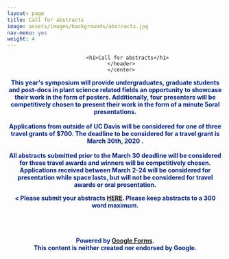 ```yaml
---
layout: page
title: Call for abstracts
image: assets/images/backgrounds/abstracts.jpg
nav-menu: yes
weight: 4
---
```


<!-- Main -->
<div id="main" class="alt">

<!-- One -->
<section id="one">
	<div class="inner">
		<center>
		<header class="major">

			<h1>Call for abstracts</h1>
		</header>
		</center>

<!-- Content -->
<b style="color:#002285;">This year's symposium will provide <b>undergraduates, graduate students and post-docs in plant science related fields</b> an opportunity to showcase their work in the form of <b>posters</b>. Additionally, four presenters will be competitively chosen to present their work in the form of a minute <b> 5oral presentations</b>.
<br><br>
Applications from outside of UC Davis will be considered for one of three <b> travel grants </b> of $700. The deadline to be considered for a travel grant is <b>March 30th, 2020 </b>.
<br><br>
All abstracts submitted prior to the <b>March 30</b> deadline will be considered for these travel awards and winners will be competitively chosen. Applications received between <b>March 2-24</b> will be considered for presentation while space lasts, but will not be considered for travel awards or oral presentation.
<center>
<p style="color:#002285;">
< Please submit your abstracts <b><a href="https://docs.google.com/forms/d/e/1FAIpQLSfT9CrcwbzqykrR2NhCkV4a0CEopBl4tMRnqjdX4qKvFf35ew/viewform?usp=sf_link" target="_blank"> HERE</a></b>. Please keep abstracts to a 300 word maximum.
</p>
</center>

<br><br>		
<span>Powered by <a href="https://www.google.com/forms/about/?utm_source=product&amp;utm_medium=forms_logo&amp;utm_campaign=forms"> Google Forms</a>.</span> 
<br>
<span>This content is neither created nor endorsed by Google.</span>
